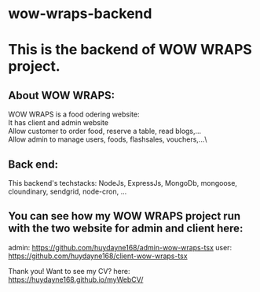 # wow-wraps-backend
# This is the backend of WOW WRAPS project.
## About WOW WRAPS:
WOW WRAPS is a food odering website:\
It has client and admin website\
Allow customer to order food, reserve a table, read blogs,...\
Allow admin to manage users, foods, flashsales, vouchers,...\
## Back end:
This backend's techstacks:
NodeJs, ExpressJs, MongoDb, mongoose, cloundinary, sendgrid, node-cron, ...

## You can see how my WOW WRAPS project run with the two website for admin and client here:
admin: https://github.com/huydayne168/admin-wow-wraps-tsx
user: https://github.com/huydayne168/client-wow-wraps-tsx


Thank you! Want to see my CV? here: https://huydayne168.github.io/myWebCV/
